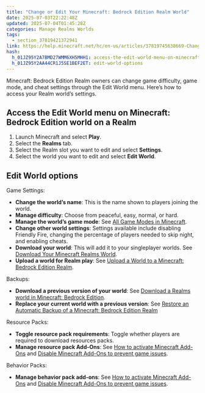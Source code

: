 ```yaml
---
title: "Change or Edit Your Minecraft: Bedrock Edition Realm World"
date: 2025-07-03T22:22:48Z
updated: 2025-07-04T01:45:28Z
categories: Manage Realms Worlds
tags:
  - section_37819421372941
link: https://help.minecraft.net/hc/en-us/articles/37819745638669-Change-or-Edit-Your-Minecraft-Bedrock-Edition-Realm-World
hash:
  h_01JZ95Y2A7BMD27WMM6XH5MHH1: access-the-edit-world-menu-on-minecraft-bedrock-edition-world-on-a-realm
  h_01JZ95Y2AA44CR1J5SE1BEF2ET: edit-world-options
---
```


Minecraft: Bedrock Edition Realm owners can change game difficulty, game mode, and cheat settings through the Edit World menu. Here’s how to access your Realm world’s settings.

## Access the Edit World menu on Minecraft: Bedrock Edition world on a Realm

1.  Launch Minecraft and select **Play**.
2.  Select the **Realms** tab.
3.  Select the Realm slot you want to edit and select **Settings**.
4.  Select the world you want to edit and select **Edit World**.

## Edit World options

Game Settings:

- **Change the world’s name**: This is the name shown to players joining the world.
- **Manage difficulty**: Choose from peaceful, easy, normal, or hard.
- **Manage the world’s game mode**: See [All Game Modes in Minecraft](../Minecraft-Game-Guides/All-Game-Modes-in-Minecraft.md).
- **Change other world settings**: Settings available include disabling Friendly Fire, changing the percentage of players needed to skip night, and enabling cheats.
- **Download your world**: This will add it to your singleplayer worlds. See [Download Your Minecraft Realms World](./Download-a-Realms-World-in-Minecraft-Bedrock-Edition.md).
- **Upload a world for Realm play**: See [Upload a World to a Minecraft: Bedrock Edition Realm](./Upload-a-World-to-a-Minecraft-Bedrock-Edition-Realm.md).

Backups:

- **Download a previous version of your world**: See [Download a Realms world in Minecraft: Bedrock Edition](./Download-a-Realms-World-in-Minecraft-Bedrock-Edition.md).
- **Replace your current world with a previous version**: See [Restore an Automatic Backup of a Minecraft: Bedrock Edition Realm](./Restore-an-Automatic-Backup-of-a-Minecraft-Bedrock-Edition-Realm-World.md)

Resource Packs:

- **Toggle resource pack requirements**: Toggle whether players are required to download resources packs.
- **Manage resource pack Add-Ons**: See [How to activate Minecraft Add-Ons](../Managing-Marketplace-Content/Activate-Add-Ons-in-Minecraft-Bedrock-Edition.md) and [Disable Minecraft Add-Ons to prevent game issues](../Managing-Marketplace-Content/Disable-Minecraft-Add-Ons-to-Solve-Game-Issues.md).

Behavior Packs:

- **Manage behavior pack add-ons**: See [How to activate Minecraft Add-Ons](../Managing-Marketplace-Content/Activate-Add-Ons-in-Minecraft-Bedrock-Edition.md) and [Disable Minecraft Add-Ons to prevent game issues](../Managing-Marketplace-Content/Disable-Minecraft-Add-Ons-to-Solve-Game-Issues.md).
